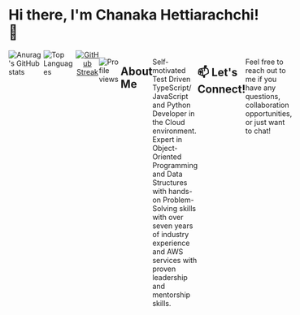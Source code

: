 # Hi there, I'm Chanaka Hettiarachchi! 👋

<dic style="display: flex; gap: 30">
<div style="display: flex; justify-content: space-between; width: 100%; margin-bottom: 30px;">
  <img src="https://github-readme-stats.vercel.app/api?username=chanakaHetti&show_icons=true&theme=radical" alt="Anurag's GitHub stats" style="width: 50%; height: auto;" />
  <img src="https://github-readme-stats.vercel.app/api/top-langs/?username=chanakaHetti&layout=compact&theme=radical&langs_count=8" alt="Top Languages" style="width: 48%; height: auto;" />
</div>

<br />


<div style="text-align: center; margin-bottom: 30px;">
  <a href="https://git.io/streak-stats">
    <img src="https://github-readme-streak-stats.herokuapp.com?user=chanakaHetti&theme=radical&border_radius=4&card_width=668&type=png" alt="GitHub Streak" style="max-width: 100%; height: auto;" />
  </a>
</div>

<br />

![Profile views](https://komarev.com/ghpvc/?username=chanakaHetti&color=blue)

</div>

## About Me

Self-motivated Test Driven TypeScript/ JavaScript and Python Developer in the Cloud environment. Expert in Object-Oriented Programming and Data Structures with hands-on Problem-Solving skills with over seven years of industry experience and AWS services with proven leadership and mentorship skills.

<p align="left">
  <a href="https://www.typescriptlang.org/" target="_blank"> <img src="https://raw.githubusercontent.com/github/explore/main/topics/typescript/typescript.png" alt="typescript" width="40" height="40"/> </a>
  <a href="https://developer.mozilla.org/en-US/docs/Web/JavaScript" target="_blank"> <img src="https://raw.githubusercontent.com/github/explore/main/topics/javascript/javascript.png" alt="javascript" width="40" height="40"/> </a>
  <a href="https://reactjs.org/" target="_blank"> <img src="https://raw.githubusercontent.com/github/explore/main/topics/react/react.png" alt="react" width="40" height="40"/> </a>
  <a href="https://angular.io" target="_blank"> <img src="https://raw.githubusercontent.com/github/explore/main/topics/angular/angular.png" alt="angular" width="40" height="40"/> </a>
  <a href="https://nextjs.org/" target="_blank"> <img src="https://raw.githubusercontent.com/github/explore/main/topics/nextjs/nextjs.png" alt="nextjs" width="40" height="40"/> </a>
  <a href="https://vuejs.org/" target="_blank"> <img src="https://raw.githubusercontent.com/github/explore/main/topics/vue/vue.png" alt="vuejs" width="40" height="40"/> </a>
  <a href="https://nodejs.org" target="_blank"> <img src="https://raw.githubusercontent.com/github/explore/main/topics/nodejs/nodejs.png" alt="nodejs" width="40" height="40"/> </a>
  <a href="https://expressjs.com" target="_blank"> <img src="https://raw.githubusercontent.com/github/explore/main/topics/express/express.png" alt="express" width="40" height="40"/> </a>
  <a href="https://www.python.org" target="_blank"> <img src="https://raw.githubusercontent.com/github/explore/main/topics/python/python.png" alt="python" width="40" height="40"/> </a>
  <a href="https://www.djangoproject.com/" target="_blank"> <img src="https://raw.githubusercontent.com/github/explore/main/topics/django/django.png" alt="django" width="40" height="40"/> </a>
</p>


## 📫 Let's Connect!


<p align="left">
  <a href="https://www.linkedin.com/in/chanaka-hettiarachchi/" target="_blank">
      <img align="center" src="https://raw.githubusercontent.com/devicons/devicon/master/icons/linkedin/linkedin-original.svg" alt="linkedin" height="30" width="40" />
  </a>
  <a href="https://chanaka.co.uk/" target="_blank">
    <img align="center" src="https://raw.githubusercontent.com/github/explore/main/topics/html/html.png" alt="website" height="30" width="40" />
  </a>
  <a href="https://stackoverflow.com/users/8860607/c-ha" target="_blank">
    <img align="center" src="https://raw.githubusercontent.com/devicons/devicon/master/icons/stackoverflow/stackoverflow-original.svg" alt="stackoverflow" height="30" width="40" />
  </a>
</p>

Feel free to reach out to me if you have any questions, collaboration opportunities, or just want to chat!



